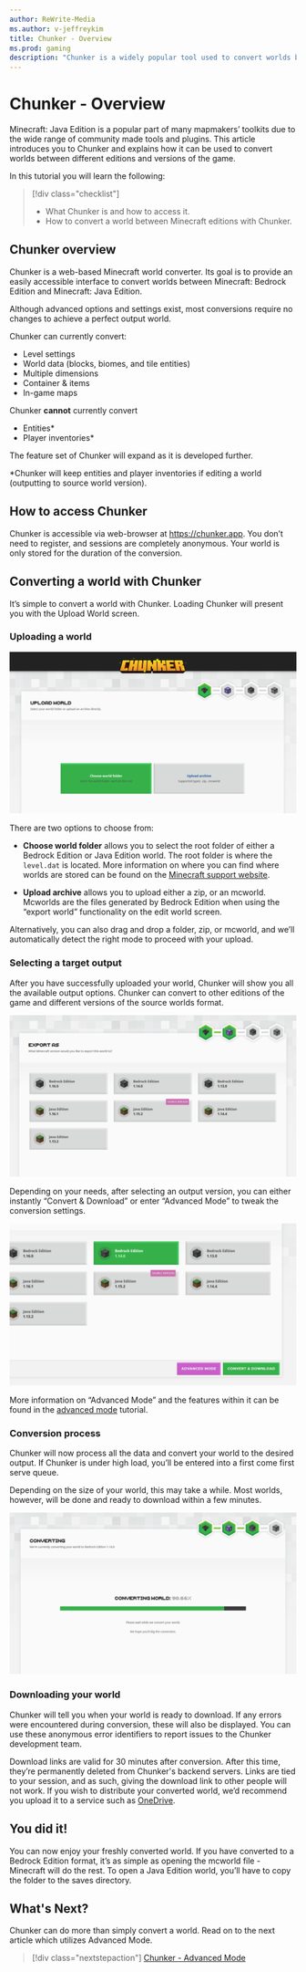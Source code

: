 ```yaml
---
author: ReWrite-Media
ms.author: v-jeffreykim
title: Chunker - Overview
ms.prod: gaming
description: "Chunker is a widely popular tool used to convert worlds between Minecraft: Java Edition and Minecraft: Bedrock Edition"
---
```


# Chunker - Overview

Minecraft: Java Edition is a popular part of many mapmakers’ toolkits due to the wide range of community made tools and plugins. This article introduces you to Chunker and explains how it can be used to convert worlds between different editions and versions of the game.

In this tutorial you will learn the following:

> [!div class="checklist"]
>
> - What Chunker is and how to access it.
> - How to convert a world between Minecraft editions with Chunker.

## Chunker overview

Chunker is a web-based Minecraft world converter. Its goal is to provide an easily accessible interface to convert worlds between Minecraft: Bedrock Edition and Minecraft: Java Edition.

Although advanced options and settings exist, most conversions require no changes to achieve a perfect output world.

Chunker can currently convert:

- Level settings
- World data (blocks, biomes, and tile entities)
- Multiple dimensions
- Container & items
- In-game maps

Chunker **cannot** currently convert

- Entities*
- Player inventories*

The feature set of Chunker will expand as it is developed further.

*Chunker will keep entities and player inventories if editing a world (outputting to source world version).

## How to access Chunker

Chunker is accessible via web-browser at https://chunker.app. You don’t need to register, and sessions are completely anonymous. Your world is only stored for the duration of the conversion.

## Converting a world with Chunker

It’s simple to convert a world with Chunker. Loading Chunker will present you with the Upload World screen.

### Uploading a world

![Chunker's Upload World screen](Media/Chunker/uploadworld.png)

There are two options to choose from:

- **Choose world folder** allows you to select the root folder of either a Bedrock Edition or Java Edition world. The root folder is where the `level.dat` is located. More information on where you can find where worlds are stored can be found on the [Minecraft support website](https://help.minecraft.net/hc/en-us/articles/360035131551-Where-are-Minecraft-files-stored-).

- **Upload archive** allows you to upload either a zip, or an mcworld. Mcworlds are the files generated by Bedrock Edition when using the “export world” functionality on the edit world screen.

Alternatively, you can also drag and drop a folder, zip, or mcworld, and we’ll automatically detect the right mode to proceed with your upload.

### Selecting a target output

After you have successfully uploaded your world, Chunker will show you all the available output options. Chunker can convert to other editions of the game and different versions of the source worlds format.

![Chunker's exporting selection screen](Media/Chunker/exportas.png)

Depending on your needs, after selecting an output version, you can either instantly “Convert & Download” or enter “Advanced Mode” to tweak the conversion settings.

![Chunker's exporting screen with advanced mode and conversion buttons](Media/Chunker/convertanddownload.png)

More information on “Advanced Mode” and the features within it can be found in the [advanced mode](ChunkerAdvancedMode.md) tutorial.

### Conversion process

Chunker will now process all the data and convert your world to the desired output. If Chunker is under high load, you’ll be entered into a first come first serve queue.

Depending on the size of your world, this may take a while. Most worlds, however, will be done and ready to download within a few minutes.

![Chunker's conversion progress screen](Media/Chunker/converting.png)

### Downloading your world

Chunker will tell you when your world is ready to download. If any errors were encountered during conversion, these will also be displayed. You can use these anonymous error identifiers to report issues to the Chunker development team.

Download links are valid for 30 minutes after conversion. After this time, they’re permanently deleted from Chunker's backend servers. Links are tied to your session, and as such, giving the download link to other people will not work. If you wish to distribute your converted world, we’d recommend you upload it to a service such as [OneDrive](https://www.microsoft.com/en-us/microsoft-365/onedrive/online-cloud-storage).

## You did it!

You can now enjoy your freshly converted world. If you have converted to a Bedrock Edition format, it’s as simple as opening the mcworld file - Minecraft will do the rest. To open a Java Edition world, you’ll have to copy the folder to the saves directory.

## What's Next?

Chunker can do more than simply convert a world. Read on to the next article which utilizes Advanced Mode.

> [!div class="nextstepaction"]
> [Chunker - Advanced Mode](ChunkerAdvancedMode.md)